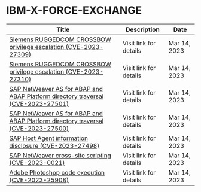 

# IBM-X-FORCE-EXCHANGE

 |Title|Description|Date|
 |---|---|---|
 |[Siemens RUGGEDCOM CROSSBOW privilege escalation (CVE-2023-27309)](https://exchange.xforce.ibmcloud.com/activity/list?filter=Vulnerabilities)|Visit link for details|Mar 14, 2023|
 |[Siemens RUGGEDCOM CROSSBOW privilege escalation (CVE-2023-27310)](https://exchange.xforce.ibmcloud.com/activity/list?filter=Vulnerabilities)|Visit link for details|Mar 14, 2023|
 |[SAP NetWeaver AS for ABAP and ABAP Platform directory traversal (CVE-2023-27501)](https://exchange.xforce.ibmcloud.com/activity/list?filter=Vulnerabilities)|Visit link for details|Mar 14, 2023|
 |[SAP NetWeaver AS for ABAP and ABAP Platform directory traversal (CVE-2023-27500)](https://exchange.xforce.ibmcloud.com/activity/list?filter=Vulnerabilities)|Visit link for details|Mar 14, 2023|
 |[SAP Host Agent information disclosure (CVE-2023-27498)](https://exchange.xforce.ibmcloud.com/activity/list?filter=Vulnerabilities)|Visit link for details|Mar 14, 2023|
 |[SAP NetWeaver cross-site scripting (CVE-2023-0021)](https://exchange.xforce.ibmcloud.com/activity/list?filter=Vulnerabilities)|Visit link for details|Mar 14, 2023|
 |[Adobe Photoshop code execution (CVE-2023-25908)](https://exchange.xforce.ibmcloud.com/activity/list?filter=Vulnerabilities)|Visit link for details|Mar 14, 2023|
 